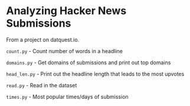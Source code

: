 # Analyzing Hacker News Submissions

From a project on datquest.io.

`count.py` - Count number of words in a headline

`domains.py` - Get domains of submissions and print out top domains

`head_len.py` - Print out the headline length that leads to the most upvotes

`read.py` - Read in the dataset

`times.py` - Most popular times/days of submission
